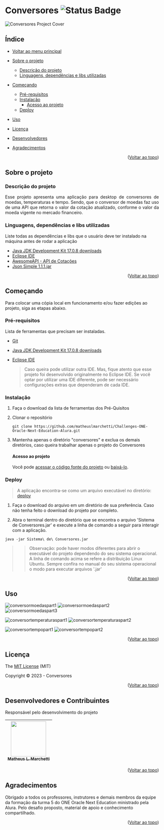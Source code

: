 # Conversores ![Status Badge](https://img.shields.io/badge/Status-Done-black?style=plastic&label=Status&labelColor=%23030303&color=%2301FF4D)

![Conversores Project Cover][conversoresprojectcover]

## Índice <a name="readme-top"></a>

- [Voltar ao menu principal](https://github.com/matheuslmarchetti/Challenges-ONE-Oracle-Next-Education-Alura)

- [Sobre o projeto](#sobre-o-projeto)
  
  - [Descrição do projeto](#descrição-do-projeto)
  - [Linguagens, dependências e libs utilizadas](#linguagens-dependências-e-libs-utilizadas)

- [Começando](#começando)
  
  - [Pré-requisitos](#pré-requisitos)
  - [Instalação](#instalação)
    - [Acesso ao projeto](#acesso-ao-projeto)
  - [Deploy](#deploy)

- [Uso](#uso)

- [Licença](#licença)

- [Desenvolvedores](#desenvolvedores-e-contribuintes)

- [Agradecimentos](#agradecimentos)

<p align="right">(<a href="#readme-top">Voltar ao topo</a>)</p>

## Sobre o projeto

### Descrição do projeto

<p align="justify">
  Esse projeto apresenta uma aplicação para desktop de conversores de moedas, temperaturas e tempo. Sendo, que o conversor de moedas faz uso de uma API que retorna o valor da cotação atualizado, conforme o valor da moeda vigente no mercado financeiro.
</p>

### Linguagens, dependências e libs utilizadas

Liste todas as dependências e libs que o usuário deve ter instalado na máquina antes de rodar a aplicação

- [Java JDK Development Kit 17.0.8 downloads](https://www.oracle.com/br/java/technologies/downloads/#java17)
- [Eclipse IDE](https://www.eclipse.org/downloads/packages/installer)
- [AwesomeAPI - API de Cotações](https://docs.awesomeapi.com.br/api-de-moedas)
- [Json Simple 1.1.1.jar](https://code.google.com/archive/p/json-simple/downloads)

<p align="right">(<a href="#readme-top">Voltar ao topo</a>)</p>

## Começando

Para colocar uma cópia local em funcionamento e/ou fazer edições ao projeto, siga as etapas abaixo.

### Pré-requisitos

Lista de ferramentas que precisam ser instaladas.

- [Git](https://git-scm.com/)

- [Java JDK Development Kit 17.0.8 downloads](https://www.oracle.com/br/java/technologies/downloads/#java17)

- [Eclipse IDE](https://www.eclipse.org/downloads/packages/installer)
  
  > Caso queira pode utilizar outra IDE. Mas, fique atento que esse projeto foi desenvolvido originalmente no Eclipse IDE. Se você optar por utilizar uma IDE diferente, pode ser necessário configurações extras que dependeram de cada IDE.

### Instalação

1. Faça o download da lista de ferramentas dos Pré-Quisitos

2. Clonar o repositório
   
   ```
   git clone https://github.com/matheuslmarchetti/Challenges-ONE-Oracle-Next-Education-Alura.git
   ```

3. Mantenha apenas o diretório "conversores" e exclua os demais diretórios, caso queira trabalhar apenas o projeto do Conversores
   
   #### Acesso ao projeto
   
   Você pode [acessar o código fonte do projeto](https://github.com/matheuslmarchetti/Challenges-ONE-Oracle-Next-Education-Alura/tree/main/conversores) ou [baixá-lo](https://github.com/matheuslmarchetti/Challenges-ONE-Oracle-Next-Education-Alura/archive/refs/heads/main.zip).

### Deploy

> A aplicação encontra-se como um arquivo executável no diretório: [deploy](https://github.com/matheuslmarchetti/Challenges-ONE-Oracle-Next-Education-Alura/tree/main/conversores/deploy)

1. Faça o download do arquivo em um diretório de sua preferência. Caso não tenha feito o download do projeto por completo.

2. Abra o terminal dentro do diretório que se encontra o arquivo 'Sistema de Conversores.jar' e execute a linha de comando a seguir para interagir com a aplicação.

```
java -jar Sistema\ de\ Conversores.jar
```

> > Observação: pode haver modos diferentes para abrir o executável do projeto dependendo do seu sistema operacional. A linha de comando acima se refere a distribuição Linux Ubuntu. Sempre confira no manual do seu sistema operacional o modo para executar arquivos '.jar'

<p align="right">(<a href="#readme-top">Voltar ao topo</a>)</p>

## Uso

![conversormoedaspart1][conversormoedaspart1]
![conversormoedaspart2][conversormoedaspart2]
![conversormoedaspart3][conversormoedaspart3]

![conversortemperaturaspart1][conversortemperaturaspart1]
![conversortemperaturaspart2][conversortemperaturaspart2]

![conversortempopart1][conversortempopart1]
![conversortempopart2][conversortempopart2]

<p align="right">(<a href="#readme-top">Voltar ao topo</a>)</p>

## Licença

The [MIT License](https://github.com/matheuslmarchetti/Challenges-ONE-Oracle-Next-Education-Alura/blob/main/LICENSE) (MIT)

Copyright :copyright: 2023 - Conversores

<p align="right">(<a href="#readme-top">Voltar ao topo</a>)</p>

## Desenvolvedores e Contribuintes

Responsável pelo desenvolvimento do projeto

| [<img src="https://avatars.githubusercontent.com/u/105798967?v=4" width=115><br><sub>Matheus L. Marchetti</sub>](https://github.com/matheuslmarchetti) |
|:------------------------------------------------------------------------------------------------------------------------------------------------------:|

<p align="right">(<a href="#readme-top">Voltar ao topo</a>)</p>

## Agradecimentos

Obrigado a todos os professores, instrutores e demais membros da equipe da formação da turma 5 do ONE Oracle Next Education ministrado pela Alura. Pelo desafio proposto, material de apoio e conhecimento compartilhado.

<p align="right">(<a href="#readme-top">Voltar ao topo</a>)</p>

[conversoresprojectcover]: https://github.com/matheuslmarchetti/Challenges-ONE-Oracle-Next-Education-Alura/blob/main/files-for-readme/conversoresprojectcover.png?raw=true "Conversores Project Cover"

[conversormoedaspart1]: https://github.com/matheuslmarchetti/Challenges-ONE-Oracle-Next-Education-Alura/blob/main/files-for-readme/conversormoedaspart1.gif?raw=true "conversormoedaspart1"

[conversormoedaspart2]: https://github.com/matheuslmarchetti/Challenges-ONE-Oracle-Next-Education-Alura/blob/main/files-for-readme/conversormoedaspart2.gif?raw=true "conversormoedaspart2"

[conversormoedaspart3]: https://github.com/matheuslmarchetti/Challenges-ONE-Oracle-Next-Education-Alura/blob/main/files-for-readme/conversormoedaspart3.gif?raw=true "conversormoedaspart3"

[conversortemperaturaspart1]: https://github.com/matheuslmarchetti/Challenges-ONE-Oracle-Next-Education-Alura/blob/main/files-for-readme/conversortemperaturaspart1.gif?raw=true "conversortemperaturaspart1"

[conversortemperaturaspart2]: https://github.com/matheuslmarchetti/Challenges-ONE-Oracle-Next-Education-Alura/blob/main/files-for-readme/conversortemperaturaspart2.gif?raw=true "conversortemperaturaspart2"

[conversortempopart1]: https://github.com/matheuslmarchetti/Challenges-ONE-Oracle-Next-Education-Alura/blob/main/files-for-readme/conversortempopart1.gif?raw=true "conversortempopart1"

[conversortempopart2]: https://github.com/matheuslmarchetti/Challenges-ONE-Oracle-Next-Education-Alura/blob/main/files-for-readme/conversortempopart2.gif?raw=true "conversortempopart2"
